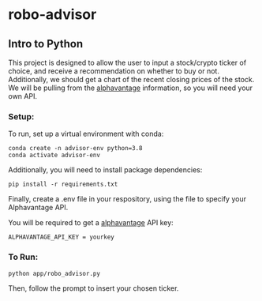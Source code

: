 # robo-advisor
## Intro to Python

This project is designed to allow the user to input a stock/crypto ticker of choice, and receive a recommendation on whether to buy or not. Additionally, we should get a chart of the recent closing prices of the stock. We will be pulling from the [alphavantage](https://www.alphavantage.co/) information, so you will need your own API.

### Setup:
To run, set up a virtual environment with conda:

```
conda create -n advisor-env python=3.8
conda activate advisor-env
```

Additionally, you will need to install package dependencies:

```
pip install -r requirements.txt
```

Finally, create a .env file in your respository, using the file to specify your Alphavantage API.

You will be required to get a [alphavantage](https://www.alphavantage.co/) API key:
```
ALPHAVANTAGE_API_KEY = yourkey
```

### To Run:

```
python app/robo_advisor.py
```
Then, follow the prompt to insert your chosen ticker.